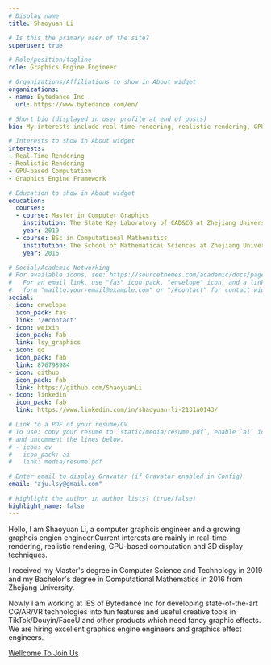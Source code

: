 ```yaml
---
# Display name
title: Shaoyuan Li

# Is this the primary user of the site?
superuser: true

# Role/position/tagline
role: Graphics Engine Engineer

# Organizations/Affiliations to show in About widget
organizations:
- name: Bytedance Inc
  url: https://www.bytedance.com/en/

# Short bio (displayed in user profile at end of posts)
bio: My interests include real-time rendering, realistic rendering, GPU-based computation and 3D display techniques.

# Interests to show in About widget
interests:
- Real-Time Rendering
- Realistic Rendering
- GPU-based Computation
- Graphics Engine Framework

# Education to show in About widget
education:
  courses:
  - course: Master in Computer Graphics
    institution: The State Key Laboratory of CAD&CG at Zhejiang University
    year: 2019
  - course: BSc in Computational Mathematics
    institution: The School of Mathematical Sciences at Zhejiang University
    year: 2016

# Social/Academic Networking
# For available icons, see: https://sourcethemes.com/academic/docs/page-builder/#icons
#   For an email link, use "fas" icon pack, "envelope" icon, and a link in the
#   form "mailto:your-email@example.com" or "/#contact" for contact widget.
social:
- icon: envelope
  icon_pack: fas
  link: '/#contact'
- icon: weixin
  icon_pack: fab
  link: lsy_graphics
- icon: qq
  icon_pack: fab
  link: 876798984
- icon: github
  icon_pack: fab
  link: https://github.com/ShaoyuanLi
- icon: linkedin
  icon_pack: fab
  link: https://www.linkedin.com/in/shaoyuan-li-2131a0143/

# Link to a PDF of your resume/CV.
# To use: copy your resume to `static/media/resume.pdf`, enable `ai` icons in `params.toml`, 
# and uncomment the lines below.
# - icon: cv
#   icon_pack: ai
#   link: media/resume.pdf

# Enter email to display Gravatar (if Gravatar enabled in Config)
email: "zju.lsy@gmail.com"

# Highlight the author in author lists? (true/false)
highlight_name: false
---
```


Hello, I am Shaoyuan Li, a computer graphcis engineer and a growing graphcis engien engineer.Current interests are mainly in real-time rendering, realistic rendering, GPU-based computation and 3D display techniques.

I received my Master's degree in Computer Science and Technology in 2019 and my Bachelor's degree in Computational Mathematics in 2016 from Zhejiang University.

Nowly I am working at IES of Bytedance Inc for developing state-of-the-art CG/AR/VR technologies into fun features and useful creative tools in TikTok/Douyin/FaceU and other products which need fancy graphic effects. We are hiring excellent graphics engine engineers and graphics effect engineers.

[Wellcome To Join Us](https://job.toutiao.com/s/JVNv5pJ)

